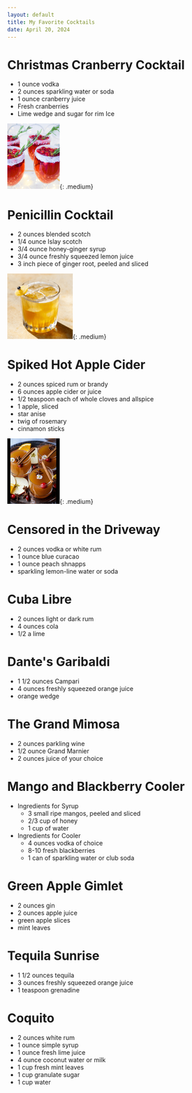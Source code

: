 ```yaml
---
layout: default
title: My Favorite Cocktails 
date: April 20, 2024
---
```


# Christmas Cranberry Cocktail
  - 1 ounce vodka
  - 2 ounces sparkling water or soda
  - 1 ounce cranberry juice
  - Fresh cranberries
  - Lime wedge and sugar for rim Ice

  ![CCC](../assets/images/cocktails/christmas-cranberry-cocktail.png){: .medium}

# Penicillin Cocktail
  - 2 ounces blended scotch
  - 1/4 ounce Islay scotch
  - 3/4 ounce honey-ginger syrup
  - 3/4 ounce freshly squeezed lemon juice
  - 3 inch piece of ginger root, peeled and sliced

  ![PC](../assets/images/cocktails/penicillin-cocktail.png){: .medium}

# Spiked Hot Apple Cider
  - 2 ounces spiced rum or brandy
  - 6 ounces apple cider or juice
  - 1/2 teaspoon each of whole cloves and allspice
  - 1 apple, sliced
  - star anise
  - twig of rosemary
  - cinnamon sticks

  ![SHAC](../assets/images/cocktails/spiked-hot-apple-cider.png){: .medium}
# Censored in the Driveway
  - 2 ounces vodka or white rum
  - 1 ounce blue curacao
  - 1 ounce peach shnapps
  - sparkling lemon-line water or soda

# Cuba Libre
  - 2 ounces light or dark rum
  - 4 ounces cola
  - 1/2 a lime

# Dante's Garibaldi
   - 1 1/2 ounces Campari
   - 4 ounces freshly squeezed orange juice
   - orange wedge

# The Grand Mimosa
   - 2 ounces parkling wine
   - 1/2 ounce Grand Marnier
   - 2 ounces juice of your choice

# Mango and Blackberry Cooler
   - Ingredients for Syrup
        - 3 small ripe mangos, peeled and sliced
        - 2/3 cup of honey
        - 1 cup of water
   - Ingredients for Cooler
        - 4 ounces vodka of choice
        - 8-10 fresh blackberries
        - 1 can of sparkling water or club soda

# Green Apple Gimlet
   - 2 ounces gin
   - 2 ounces apple juice
   - green apple slices
   - mint leaves

# Tequila Sunrise
   - 1 1/2 ounces tequila
   - 3 ounces freshly squeezed orange juice
   - 1 teaspoon grenadine

# Coquito
   - 2 ounces white rum
   - 1 ounce simple syrup
   - 1 ounce fresh lime juice
   - 4 ounce coconut water or milk
   - 1 cup fresh mint leaves
   - 1 cup granulate sugar
   - 1 cup water


